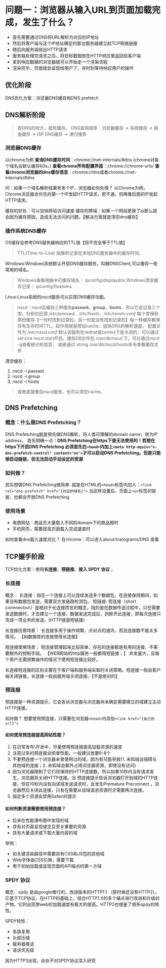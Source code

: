 # 问题一：浏览器从输入URL到页面加载完成，发生了什么？

 - 首先需要通过DNS将URL解析为对应的IP地址
 - 然后将客户端与这个IP地址确定的那台服务器建立起TCP网络链接
 - 随后向服务端抛出HTTP请求
 - 服务端处理完请求之后，将目标数据放在HTTP响应里返回给客户端
 - 拿到响应数据的浏览器就可以开始走一个渲染流程
 - 渲染完毕，页面就会呈现给用户了，并时刻等待响应用户的操作

 ## 优化阶段
  DNS优化方案：浏览器DNS缓存和DNS prefetch

 ## DNS解析阶段
 > 有DNS的地方，就有缓存。
 DNS查询顺序：浏览器缓存 -> 系统缓存 -> 路由缓存 -> ISP DNS缓存 -> 递归搜索
 ### 浏览器DNS缓存
 以chrome为例
 **查询DNS缓存时间**：chrome://net-internals/#dns
 (chrome对每个域名会默认缓存60s。)
 **查看chrome所有配置界面**：chrome://chrome-urls/
 **查看chrome浏览器的dns缓存信息**：chrome://dns或者chrome://net-internals/#dns
 
 问：如果一个域名解析结果有多个IP，浏览器如何处理？
 以Chrome为例，Chrome浏览器会优先向第一个IP发起HTTP请求，若不通，则再像后面的IP发起HTTP请求。

 缓存的好处：可以加快网站访问速度
 缓存的弊端：如果一个网站更换了ip那么就会因为缓存原因，造成无法访问的问题。【解决方案就是清空dns缓存】
 
 ### 操作系统DNS缓存
 
 OS缓存会参考DNS服务器响应的TTL值【但不完全等于TTL值】

> TTL(Time-to-Live) 指解析记录在本地DNS服务器中的缓存时间。

 Windows:Windows系统默认开启DNS缓存服务，叫做DNSClient,可以缓存一些常用的域名。
 > Windows查看电脑中已缓存域名： ipconfig/displaydns
 > Windows清空缓存记录： ipconfig/flushdns

 Linux:Linux系统的nscd服务可以实现DNS缓存功能。
 > nscd：nscd会缓存三种服务**passwd、group、hosts**，所以它会记录三个库，分别对应源  */etc/passwd*、*/etc/hosts*、*/etc/resolv.conf*  每个库保存两份缓存【一份时找到记录的，另一份是没有找到记录的】每一种缓存都保存有生存时间TTL。起作用就是增加cache，加快DNS的解析速度。
 > 配置文件为 */etc/nscd.conf* 默认该服务在redhat或centos下是关闭的，可以通过service nscd start开启。缓存DB文件在 */var/db/nscd* 下。可以通过nscd -g查看统计的信息，
 或者通过 string /var/db/nscd/hosts命令查看缓存文件

 清空缓存：
 1. nscd -i passwd
 2. nscd -i group
 3. nscd -i hosts

> 或者直接重启nscd服务，也可以清空cache。

 ## DNS Prefetching

 ### 概念：什么是DNS Prefetching？

 DNS Prefetching就是预先做DNS解析，将人类可理解的domain name，转为IP address。
 首先明确一点：**DNS Prefetching在https下是无法使用的！若想在https下开启DNS Prefetching 必须首先在`<head>`内加上`<meta http-equiv="x-dns-prefetch-control" content="on">`才可以启动DNS Prefetching。但是只能够启动链接，但无法启动手动设定的资源**

 ### 如何做？

 其实想做DNS Prefetching很简单:
 就是在HTML的`<head>`标签内加入：`<link rel="dns-prefetch" href="{对应的域名}">`
 当这样设置后，页面上`<a>`标签的链接，也都会开放DNS Prefetching

 ### 使用场景
 - 电商网站：商品页大量载入不同的domain下的商品图时
 - 手机网页，需要提高页面载入完成速度时

 如何查看dns载入速度对比？
 在chrome：可以进入about:histograms/DNS  查看

 ## TCP握手阶段
 TCP优化方案：使用**长连接**、**预链接**、**接入 SPDY 协议**；

 ### 长连接

 概念：
 长连接：指在一个连接上可以连续发送多个数据包，在连接保持期间，如果没有数据包发送，需要双方发链路检测包。
 短链接: 短连接（short connnection）是相对于长连接而言的概念，指的是在数据传送过程中，只在需要发送数据时，才去建立一个连接，数据发送完成后，则断开此连接，即每次连接只完成一项业务的发送。(HTTP就是短链接)

 长连接应用场景：
 长连接多用于操作频繁，点对点的通讯，而且连接数不能太多情况。
 【如数据库的连接使用长连接】

 短连接使用场景：
 短连接管理起来比较简单，存在的连接都是有用的连接，不需要额外的控制手段。
 【WEB网站的http服务一般都用短链接；】
 并发量大，且每个用户无需频繁操作的情况下使用短连接比较好。

 长连接短连接的区别主要在于客户端和服务端采取的关闭策略。短连接一般由客户端关闭链接，长连接一般由服务端关闭连接。【不是绝对的】

 ### 预连接

 预连接是一种资源提示，它会告诉浏览器与浏览器尚未确定需要建立的域建立主动HTTP连接。.

 如何做？
 想要使用预连接，只需要在浏览器`<head>`内添加`<link href="{自己的url}">`

 #### 如何使用预连接提高网站性能？

 1. 在日常发布\开发中，尽量使用预连接提高加载资源的速度
 2. 注意过多的预连接会损害性能，一般建议放置6-8个
 3. 不要预连接一个浏览器未曾使用过的域，因为有可能导致(1. 未知域会阻碍与其他域的连接；2. 未知域会额外占用浏览器资源，即使没有访问)
 4. 因为浏览器限制了它们将保持的HTTP连接数，所以如果10秒内没有请求发生，浏览器将关闭HTTP连接。当  预连接提示告诉浏览器打开到域的HTTP连接，但在10秒内没有向该域发送请求时，会发生Premature Preconnect 。浏览器然后关闭此连接，只有在需要从该域请求资源时才需要再次连接。
 5. 指定多个资源会禁用Safari的提示

 #### 如何判断资源需要使用预连接？

 - 后来在性能瀑布图中发现的域
 - 具有对页面呈现或交互至关重要的资源
 - 具有大量请求或下载大量内容的域

 举例：
 - 如关键渲染路径中需要具有CSS和JS包的其他域
 - Web字体由CSS引用，需要下载
 - 用于初始加载或呈现页面的API端点的第一方域

 ### SPDY 协议

 概念：spdy 是由google推行的，改进版本的HTTP1.1 （那时候还没有HTTP2）。它基于TCP协议，在HTTP的基础上，结合HTTP1.X的多个痛点进行改进和升级的产物。它的出现使web的加载速度有极大的提高。HTTP2也借鉴了很多spdy的特性。

 SPDY特性：
 - 多路复用
 - 头部压缩
 - 服务器推送
 - 请求优先级

因为HTTP3出现，此处不对SPDY协议深入研究